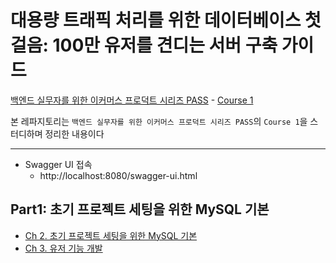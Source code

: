 # 대용량 트래픽 처리를 위한 데이터베이스 첫 걸음: 100만 유저를 견디는 서버 구축 가이드

[백엔드 실무자를 위한 이커머스 프로덕트 시리즈 PASS](https://fastcampus.co.kr/impact_all_productproject) - [Course 1](https://fastcampus.co.kr/dev_online_dbbasic)

본 레파지토리는 `백엔드 실무자를 위한 이커머스 프로덕트 시리즈 PASS`의 `Course 1`을 스터디하며 정리한 내용이다

---

- Swagger UI 접속
  - http://localhost:8080/swagger-ui.html

## Part1: 초기 프로젝트 세팅을 위한 MySQL 기본

- [Ch 2. 초기 프로젝트 세팅을 위한 MySQL 기본](./Part1/2.%20초기%20프로젝트%20세팅을%20위한%20MySQL%20기본.md)
- [Ch 3. 유저 기능 개발](./Part1/3.%20유저%20기능%20개발.md)

